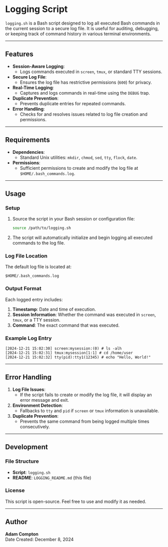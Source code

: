 
# Logging Script

`logging.sh` is a Bash script designed to log all executed Bash commands in the current session to a secure log file. It is useful for auditing, debugging, or keeping track of command history in various terminal environments.

---

## Features

- **Session-Aware Logging**:
  - Logs commands executed in `screen`, `tmux`, or standard TTY sessions.
- **Secure Log File**:
  - Ensures the log file has restrictive permissions (`600`) for privacy.
- **Real-Time Logging**:
  - Captures and logs commands in real-time using the `DEBUG` trap.
- **Duplicate Prevention**:
  - Prevents duplicate entries for repeated commands.
- **Error Handling**:
  - Checks for and resolves issues related to log file creation and permissions.

---

## Requirements

- **Dependencies**:
  - Standard Unix utilities: `mkdir`, `chmod`, `sed`, `tty`, `flock`, `date`.
- **Permissions**:
  - Sufficient permissions to create and modify the log file at `$HOME/.bash_commands.log`.

---

## Usage

### Setup

1. Source the script in your Bash session or configuration file:
   ```bash
   source /path/to/logging.sh
   ```

2. The script will automatically initialize and begin logging all executed commands to the log file.

### Log File Location

The default log file is located at:
```
$HOME/.bash_commands.log
```

### Output Format

Each logged entry includes:
1. **Timestamp**: Date and time of execution.
2. **Session Information**: Whether the command was executed in `screen`, `tmux`, or a TTY session.
3. **Command**: The exact command that was executed.

### Example Log Entry

```plaintext
[2024-12-21 15:02:30] screen:mysession:(0) # ls -alh
[2024-12-21 15:02:31] tmux:mysession[1:1] # cd /home/user
[2024-12-21 15:02:32] tty(pid):tty1(12345) # echo "Hello, World!"
```

---

## Error Handling

1. **Log File Issues**:
   - If the script fails to create or modify the log file, it will display an error message and exit.
2. **Environment Detection**:
   - Fallbacks to `tty` and `pid` if `screen` or `tmux` information is unavailable.
3. **Duplicate Prevention**:
   - Prevents the same command from being logged multiple times consecutively.

---

## Development

### File Structure

- **Script**: `logging.sh`
- **README**: `LOGGING_README.md` (this file)

### License

This script is open-source. Feel free to use and modify it as needed.

---

## Author

**Adam Compton**  
Date Created: December 8, 2024